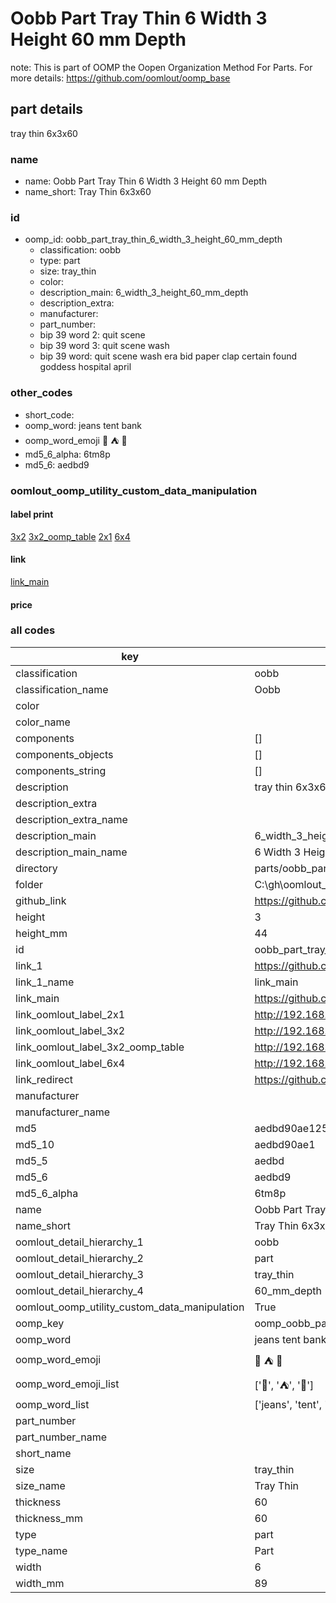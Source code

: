 # Oobb Part Tray Thin 6 Width 3 Height 60 mm Depth  

note: This is part of OOMP the Oopen Organization Method For Parts. For more details: https://github.com/oomlout/oomp_base

##  part details
  



tray thin 6x3x60



### name
* name: Oobb Part Tray Thin 6 Width 3 Height 60 mm Depth
* name_short: Tray Thin 6x3x60 
### id
* oomp_id: oobb_part_tray_thin_6_width_3_height_60_mm_depth
  * classification: oobb
  * type: part
  * size: tray_thin
  * color: 
  * description_main: 6_width_3_height_60_mm_depth
  * description_extra: 
  * manufacturer: 
  * part_number: 
  * bip 39 word 2: quit scene
  * bip 39 word 3: quit scene wash
  * bip 39 word: quit scene wash era bid paper clap certain found goddess hospital april

### other_codes
* short_code: 
* oomp_word: jeans tent bank
* oomp_word_emoji :jeans: :tent: :bank:
* md5_6_alpha: 6tm8p
* md5_6: aedbd9






### oomlout_oomp_utility_custom_data_manipulation
#### label print
[3x2](http://192.168.1.245:1112/?label=oomp%206tm8p)
[3x2_oomp_table](http://192.168.1.108:1112/?label=oomp%206tm8p)
[2x1](http://192.168.1.242:1112/?label=oomp%206tm8p)
[6x4](http://192.168.1.55:1112/?label=oomp%206tm8p)    

#### link

[link_main](https://github.com/oomlout/oomlout_oobb_version_4_generated_parts/tree/main/navigation_oomp/oobb/part/tray_thin/6_width_3_height_60_mm_depth/part)                              

#### price







### all codes 
| key | value |  
| --- | --- |  
| classification | oobb |  
| classification_name | Oobb |  
| color |  |  
| color_name |  |  
| components | [] |  
| components_objects | [] |  
| components_string | [] |  
| description | tray thin 6x3x60 |  
| description_extra |  |  
| description_extra_name |  |  
| description_main | 6_width_3_height_60_mm_depth |  
| description_main_name | 6 Width 3 Height 60 mm Depth |  
| directory | parts/oobb_part_tray_thin_6_width_3_height_60_mm_depth |  
| folder | C:\gh\oomlout_oobb_version_4_generated_parts\parts\oobb_part_tray_thin_6_width_3_height_60_mm_depth |  
| github_link | https://github.com/oomlout/oomlout_oomp_part_src/tree/main/parts/oobb_part_tray_thin_6_width_3_height_60_mm_depth |  
| height | 3 |  
| height_mm | 44 |  
| id | oobb_part_tray_thin_6_width_3_height_60_mm_depth |  
| link_1 | https://github.com/oomlout/oomlout_oobb_version_4_generated_parts/tree/main/navigation_oomp/oobb/part/tray_thin/6_width_3_height_60_mm_depth/part |  
| link_1_name | link_main |  
| link_main | https://github.com/oomlout/oomlout_oobb_version_4_generated_parts/tree/main/navigation_oomp/oobb/part/tray_thin/6_width_3_height_60_mm_depth/part |  
| link_oomlout_label_2x1 | http://192.168.1.242:1112/?label=oomp%206tm8p |  
| link_oomlout_label_3x2 | http://192.168.1.245:1112/?label=oomp%206tm8p |  
| link_oomlout_label_3x2_oomp_table | http://192.168.1.108:1112/?label=oomp%206tm8p |  
| link_oomlout_label_6x4 | http://192.168.1.55:1112/?label=oomp%206tm8p |  
| link_redirect | https://github.com/oomlout/oomlout_oobb_version_4_generated_parts/tree/main/parts/oobb_tray_thin_06_03_60 |  
| manufacturer |  |  
| manufacturer_name |  |  
| md5 | aedbd90ae125a53a7f8b04c5eef0257e |  
| md5_10 | aedbd90ae1 |  
| md5_5 | aedbd |  
| md5_6 | aedbd9 |  
| md5_6_alpha | 6tm8p |  
| name | Oobb Part Tray Thin 6 Width 3 Height 60 mm Depth |  
| name_short | Tray Thin 6x3x60  |  
| oomlout_detail_hierarchy_1 | oobb |  
| oomlout_detail_hierarchy_2 | part |  
| oomlout_detail_hierarchy_3 | tray_thin |  
| oomlout_detail_hierarchy_4 | 60_mm_depth |  
| oomlout_oomp_utility_custom_data_manipulation | True |  
| oomp_key | oomp_oobb_part_tray_thin_6_width_3_height_60_mm_depth |  
| oomp_word | jeans tent bank |  
| oomp_word_emoji | :jeans: :tent: :bank: |  
| oomp_word_emoji_list | [':jeans:', ':tent:', ':bank:'] |  
| oomp_word_list | ['jeans', 'tent', 'bank'] |  
| part_number |  |  
| part_number_name |  |  
| short_name |  |  
| size | tray_thin |  
| size_name | Tray Thin |  
| thickness | 60 |  
| thickness_mm | 60 |  
| type | part |  
| type_name | Part |  
| width | 6 |  
| width_mm | 89 |  
